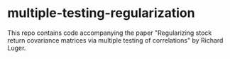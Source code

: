 # multiple-testing-regularization

This repo contains code accompanying the paper "Regularizing stock return covariance matrices via multiple testing of correlations" by Richard Luger.
